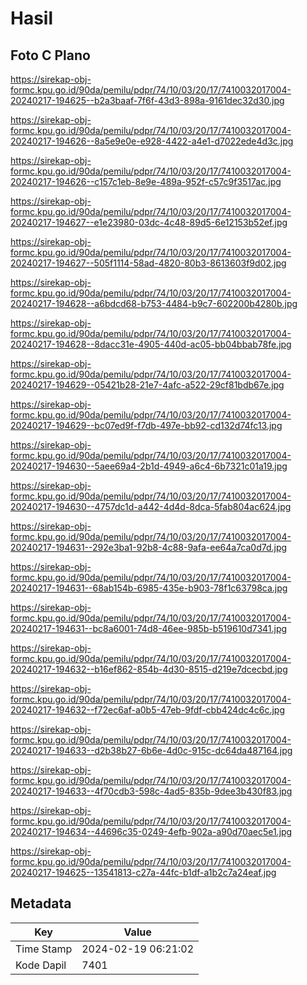 # Hasil

## Foto C Plano

https://sirekap-obj-formc.kpu.go.id/90da/pemilu/pdpr/74/10/03/20/17/7410032017004-20240217-194625--b2a3baaf-7f6f-43d3-898a-9161dec32d30.jpg

https://sirekap-obj-formc.kpu.go.id/90da/pemilu/pdpr/74/10/03/20/17/7410032017004-20240217-194626--8a5e9e0e-e928-4422-a4e1-d7022ede4d3c.jpg

https://sirekap-obj-formc.kpu.go.id/90da/pemilu/pdpr/74/10/03/20/17/7410032017004-20240217-194626--c157c1eb-8e9e-489a-952f-c57c9f3517ac.jpg

https://sirekap-obj-formc.kpu.go.id/90da/pemilu/pdpr/74/10/03/20/17/7410032017004-20240217-194627--e1e23980-03dc-4c48-89d5-6e12153b52ef.jpg

https://sirekap-obj-formc.kpu.go.id/90da/pemilu/pdpr/74/10/03/20/17/7410032017004-20240217-194627--505f1114-58ad-4820-80b3-8613603f9d02.jpg

https://sirekap-obj-formc.kpu.go.id/90da/pemilu/pdpr/74/10/03/20/17/7410032017004-20240217-194628--a6bdcd68-b753-4484-b9c7-602200b4280b.jpg

https://sirekap-obj-formc.kpu.go.id/90da/pemilu/pdpr/74/10/03/20/17/7410032017004-20240217-194628--8dacc31e-4905-440d-ac05-bb04bbab78fe.jpg

https://sirekap-obj-formc.kpu.go.id/90da/pemilu/pdpr/74/10/03/20/17/7410032017004-20240217-194629--05421b28-21e7-4afc-a522-29cf81bdb67e.jpg

https://sirekap-obj-formc.kpu.go.id/90da/pemilu/pdpr/74/10/03/20/17/7410032017004-20240217-194629--bc07ed9f-f7db-497e-bb92-cd132d74fc13.jpg

https://sirekap-obj-formc.kpu.go.id/90da/pemilu/pdpr/74/10/03/20/17/7410032017004-20240217-194630--5aee69a4-2b1d-4949-a6c4-6b7321c01a19.jpg

https://sirekap-obj-formc.kpu.go.id/90da/pemilu/pdpr/74/10/03/20/17/7410032017004-20240217-194630--4757dc1d-a442-4d4d-8dca-5fab804ac624.jpg

https://sirekap-obj-formc.kpu.go.id/90da/pemilu/pdpr/74/10/03/20/17/7410032017004-20240217-194631--292e3ba1-92b8-4c88-9afa-ee64a7ca0d7d.jpg

https://sirekap-obj-formc.kpu.go.id/90da/pemilu/pdpr/74/10/03/20/17/7410032017004-20240217-194631--68ab154b-6985-435e-b903-78f1c63798ca.jpg

https://sirekap-obj-formc.kpu.go.id/90da/pemilu/pdpr/74/10/03/20/17/7410032017004-20240217-194631--bc8a6001-74d8-46ee-985b-b519610d7341.jpg

https://sirekap-obj-formc.kpu.go.id/90da/pemilu/pdpr/74/10/03/20/17/7410032017004-20240217-194632--b16ef862-854b-4d30-8515-d219e7dcecbd.jpg

https://sirekap-obj-formc.kpu.go.id/90da/pemilu/pdpr/74/10/03/20/17/7410032017004-20240217-194632--f72ec6af-a0b5-47eb-9fdf-cbb424dc4c6c.jpg

https://sirekap-obj-formc.kpu.go.id/90da/pemilu/pdpr/74/10/03/20/17/7410032017004-20240217-194633--d2b38b27-6b6e-4d0c-915c-dc64da487164.jpg

https://sirekap-obj-formc.kpu.go.id/90da/pemilu/pdpr/74/10/03/20/17/7410032017004-20240217-194633--4f70cdb3-598c-4ad5-835b-9dee3b430f83.jpg

https://sirekap-obj-formc.kpu.go.id/90da/pemilu/pdpr/74/10/03/20/17/7410032017004-20240217-194634--44696c35-0249-4efb-902a-a90d70aec5e1.jpg

https://sirekap-obj-formc.kpu.go.id/90da/pemilu/pdpr/74/10/03/20/17/7410032017004-20240217-194625--13541813-c27a-44fc-b1df-a1b2c7a24eaf.jpg


## Metadata

| Key        | Value               |
| ---------- | ------------------- |
| Time Stamp | 2024-02-19 06:21:02 |
| Kode Dapil | 7401                |



